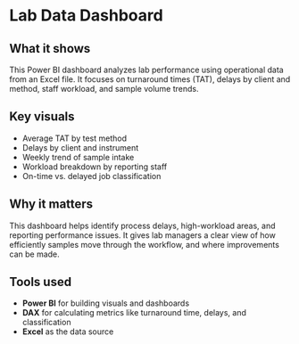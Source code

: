 # Lab Data Dashboard

## What it shows
This Power BI dashboard analyzes lab performance using operational data from an Excel file. It focuses on turnaround times (TAT), delays by client and method, staff workload, and sample volume trends.

## Key visuals
- Average TAT by test method
- Delays by client and instrument
- Weekly trend of sample intake
- Workload breakdown by reporting staff
- On-time vs. delayed job classification

## Why it matters
This dashboard helps identify process delays, high-workload areas, and reporting performance issues. It gives lab managers a clear view of how efficiently samples move through the workflow, and where improvements can be made.

## Tools used
- **Power BI** for building visuals and dashboards
- **DAX** for calculating metrics like turnaround time, delays, and classification
- **Excel** as the data source
